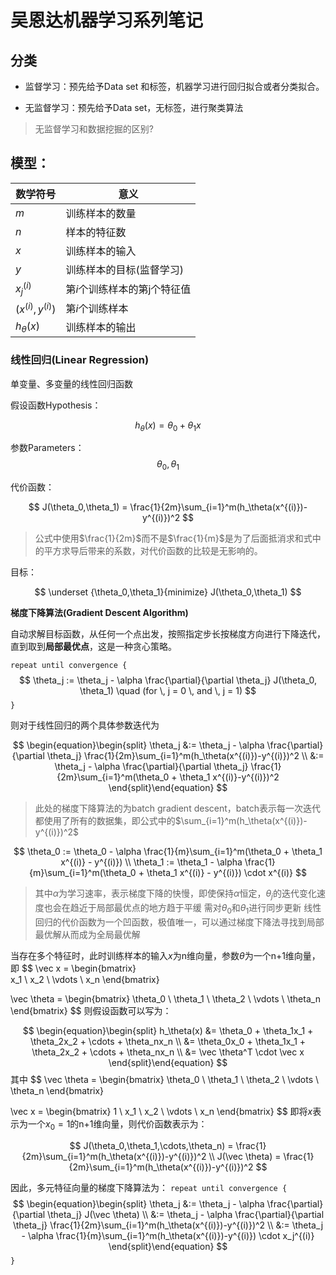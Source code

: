 # 吴恩达机器学习系列笔记


## 分类

* 监督学习：预先给予Data set 和标签，机器学习进行回归拟合或者分类拟合。

* 无监督学习：预先给予Data set，无标签，进行聚类算法

> 无监督学习和数据挖掘的区别?

## 模型：

数学符号 | 意义
---- | ----
$m$ | 训练样本的数量
$n$ | 样本的特征数
$x$ | 训练样本的输入
$y$ | 训练样本的目标(监督学习)
$x_j^{(i)}$ | 第$i$个训练样本的第j个特征值
$(x^{(i)},y^{(i)})$ | 第$i$个训练样本
$h_\theta(x)$ | 训练样本的输出

### 线性回归(Linear Regression)

单变量、多变量的线性回归函数

假设函数Hypothesis：

$$
h_\theta(x) = \theta_0 + \theta_1x
$$

参数Parameters：
$$
\theta_0, \theta_1
$$

代价函数：

$$
J(\theta_0,\theta_1) = \frac{1}{2m}\sum_{i=1}^m(h_\theta(x^{(i)})-y^{(i)})^2
$$

> 公式中使用$\frac{1}{2m}$而不是$\frac{1}{m}$是为了后面抵消求和式中的平方求导后带来的系数，对代价函数的比较是无影响的。

目标：

$$
\underset {\theta_0,\theta_1}{minimize} J(\theta_0,\theta_1)
$$

**梯度下降算法(Gradient Descent Algorithm)**

自动求解目标函数，从任何一个点出发，按照指定步长按梯度方向进行下降迭代，直到取到**局部最优点**，这是一种贪心策略。


`repeat until convergence {`
$$
\theta_j := \theta_j - \alpha \frac{\partial}{\partial \theta_j} J(\theta_0, \theta_1) \quad (for \, j = 0 \, and \, j = 1)
$$
`}`


则对于线性回归的两个具体参数迭代为

$$
\begin{equation}\begin{split}
\theta_j &:= \theta_j - \alpha \frac{\partial}{\partial \theta_j} \frac{1}{2m}\sum_{i=1}^m(h_\theta(x^{(i)})-y^{(i)})^2 \\
&:= \theta_j - \alpha \frac{\partial}{\partial \theta_j} \frac{1}{2m}\sum_{i=1}^m(\theta_0 + \theta_1 x^{(i)}-y^{(i)})^2
\end{split}\end{equation}
$$

> 此处的梯度下降算法的为batch gradient descent，batch表示每一次迭代都使用了所有的数据集，即公式中的$\sum_{i=1}^m(h_\theta(x^{(i)})-y^{(i)})^2$

$$
\theta_0 := \theta_0 - \alpha \frac{1}{m}\sum_{i=1}^m(\theta_0 + \theta_1 x^{(i)} - y^{(i)}) \\
\theta_1 := \theta_1 - \alpha \frac{1}{m}\sum_{i=1}^m(\theta_0 + \theta_1 x^{(i)} - y^{(i)}) \cdot x^{(i)}
$$

> 其中$\alpha$为学习速率，表示梯度下降的快慢，即使保持$\alpha$恒定，$\theta_j$的迭代变化速度也会在趋近于局部最优点的地方趋于平缓
> 需对$\theta_0$和$\theta_1$进行同步更新
> 线性回归的代价函数为一个凹函数，极值唯一，可以通过梯度下降法寻找到局部最优解从而成为全局最优解


当存在多个特征时，此时训练样本的输入$x$为n维向量，参数$\theta$为一个n+1维向量，即
$$
\vec x =
\begin{bmatrix}   
   x_1 \\
   x_2 \\
   \vdots \\
   x_n
\end{bmatrix}

\vec \theta =
\begin{bmatrix}
   \theta_0 \\
   \theta_1 \\
   \theta_2 \\
   \vdots \\
   \theta_n
\end{bmatrix}
$$
则假设函数可以写为：

$$
\begin{equation}\begin{split}
h_\theta(x) &= \theta_0 + \theta_1x_1 + \theta_2x_2 + \cdots + \theta_nx_n  \\
&= \theta_0x_0 + \theta_1x_1 + \theta_2x_2 + \cdots + \theta_nx_n \\
&= \vec \theta^T \cdot \vec x
\end{split}\end{equation}
$$
其中
$$
\vec \theta =
\begin{bmatrix}
   \theta_0 \\
   \theta_1 \\
   \theta_2 \\
   \vdots \\
   \theta_n
\end{bmatrix}

\vec x =
\begin{bmatrix}
   1 \\
   x_1 \\
   x_2 \\
   \vdots \\
   x_n
\end{bmatrix}
$$
即将$x$表示为一个$x_0=1$的n+1维向量，则代价函数表示为：

$$
J(\theta_0,\theta_1,\cdots,\theta_n) = \frac{1}{2m}\sum_{i=1}^m(h_\theta(x^{(i)})-y^{(i)})^2 \\
J(\vec \theta) = \frac{1}{2m}\sum_{i=1}^m(h_\theta(x^{(i)})-y^{(i)})^2
$$

因此，多元特征向量的梯度下降算法为：
`repeat until convergence {`
$$
\begin{equation}\begin{split}
\theta_j &:= \theta_j - \alpha \frac{\partial}{\partial \theta_j} J(\vec \theta) \\
&:= \theta_j - \alpha \frac{\partial}{\partial \theta_j} \frac{1}{2m}\sum_{i=1}^m(h_\theta(x^{(i)})-y^{(i)})^2 \\
&:= \theta_j - \alpha \frac{1}{m}\sum_{i=1}^m(h_\theta(x^{(i)})-y^{(i)}) \cdot x_j^{(i)}
\end{split}\end{equation}
$$
`}`

